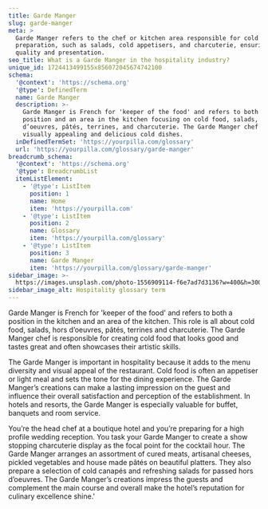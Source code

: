 ```yaml
---
title: Garde Manger
slug: garde-manger
meta: >
  Garde Manger refers to the chef or kitchen area responsible for cold food
  preparation, such as salads, cold appetisers, and charcuterie, ensuring
  quality and presentation.
seo_title: What is a Garde Manger in the hospitality industry?
unique_id: 1724413499155x856072045674742100
schema:
  '@context': 'https://schema.org'
  '@type': DefinedTerm
  name: Garde Manger
  description: >-
    Garde Manger is French for 'keeper of the food' and refers to both a
    position and an area in the kitchen focusing on cold food, salads, hors
    d’oeuvres, pâtés, terrines, and charcuterie. The Garde Manger chef creates
    visually appealing and delicious cold dishes.
  inDefinedTermSet: 'https://yourpilla.com/glossary'
  url: 'https://yourpilla.com/glossary/garde-manger'
breadcrumb_schema:
  '@context': 'https://schema.org'
  '@type': BreadcrumbList
  itemListElement:
    - '@type': ListItem
      position: 1
      name: Home
      item: 'https://yourpilla.com'
    - '@type': ListItem
      position: 2
      name: Glossary
      item: 'https://yourpilla.com/glossary'
    - '@type': ListItem
      position: 3
      name: Garde Manger
      item: 'https://yourpilla.com/glossary/garde-manger'
sidebar_image: >-
  https://images.unsplash.com/photo-1556909114-f6e7ad7d3136?w=400&h=300&fit=crop&auto=format
sidebar_image_alt: Hospitality glossary term
---
```

Garde Manger is French for 'keeper of the food' and refers to both a position in the kitchen and an area of the kitchen. This role is all about cold food, salads, hors d’oeuvres, pâtés, terrines and charcuterie. The Garde Manger chef is responsible for creating cold food that looks good and tastes great and often showcases their artistic skills.

The Garde Manger is important in hospitality because it adds to the menu diversity and visual appeal of the restaurant. Cold food is often an appetiser or light meal and sets the tone for the dining experience. The Garde Manger’s creations can make a lasting impression on the guest and influence their overall satisfaction and perception of the establishment. In hotels and resorts, the Garde Manger is especially valuable for buffet, banquets and room service.

You’re the head chef at a boutique hotel and you’re preparing for a high profile wedding reception. You task your Garde Manger to create a show stopping charcuterie display as the focal point for the cocktail hour. The Garde Manger arranges an assortment of cured meats, artisanal cheeses, pickled vegetables and house made pâtés on beautiful platters. They also prepare a selection of cold canapés and refreshing salads for passed hors d’oeuvres. The Garde Manger’s creations impress the guests and complement the main course and overall make the hotel’s reputation for culinary excellence shine.'
